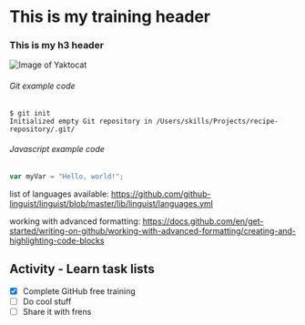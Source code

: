 # This is my training header
### This is my h3 header

![Image of Yaktocat](https://octodex.github.com/images/yaktocat.png)


###### Git example code
```
$ git init
Initialized empty Git repository in /Users/skills/Projects/recipe-repository/.git/
```
###### Javascript example code 
``` javascript
var myVar = "Hello, world!";
```

list of languages available:
https://github.com/github-linguist/linguist/blob/master/lib/linguist/languages.yml

working with advanced formatting: 
https://docs.github.com/en/get-started/writing-on-github/working-with-advanced-formatting/creating-and-highlighting-code-blocks

## Activity - Learn task lists
- [x] Complete GitHub free training
- [ ] Do cool stuff
- [ ] Share it with frens
